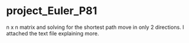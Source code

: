 project_Euler_P81
=================

n x n matrix and solving for the shortest path move in only 2 directions. I attached the text file explaining more. 
